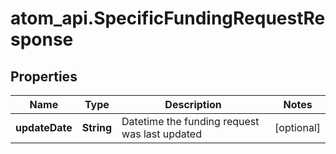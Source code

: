 # atom_api.SpecificFundingRequestResponse

## Properties
Name | Type | Description | Notes
------------ | ------------- | ------------- | -------------
**updateDate** | **String** | Datetime the funding request was last updated | [optional] 



